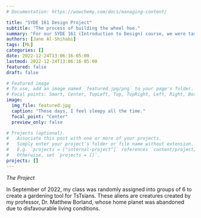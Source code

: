 ```yaml
---
# Documentation: https://wowchemy.com/docs/managing-content/

title: "SYDE 161 Design Project"
subtitle: "The process of building the wheel hoe."
summary: "For our SYDE 161 (Introduction to Design) course, we were tasked with making a gardening tool for an alien species called the TsTsians. The desing process spanned four months; here's what happened."
authors: [Jane Al-Shihabi]
tags: [ML]
categories: []
date: 2022-12-24T13:06:16-05:00
lastmod: 2022-12-24T13:06:16-05:00
featured: false
draft: false

# Featured image
# To use, add an image named `featured.jpg/png` to your page's folder.
# Focal points: Smart, Center, TopLeft, Top, TopRight, Left, Right, BottomLeft, Bottom, BottomRight.
image:
  img_file: featured.jpg
  caption: "These days, I feel sleepy all the time."
  focal_point: "Center"
  preview_only: false

# Projects (optional).
#   Associate this post with one or more of your projects.
#   Simply enter your project's folder or file name without extension.
#   E.g. `projects = ["internal-project"]` references `content/project/deep-learning/index.md`.
#   Otherwise, set `projects = []`.
projects: []
---
```


*The Project*

In September of 2022, my class was randomly assigned into groups of 6 to create a gardening tool for TsTsians. These aliens are creatures created by my professor, Dr. Matthew Borland, whose home planet was abandoned due to disfavourable living conditions. 